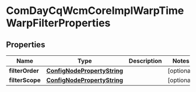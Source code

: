 
# ComDayCqWcmCoreImplWarpTimeWarpFilterProperties

## Properties
Name | Type | Description | Notes
------------ | ------------- | ------------- | -------------
**filterOrder** | [**ConfigNodePropertyString**](ConfigNodePropertyString.md) |  |  [optional]
**filterScope** | [**ConfigNodePropertyString**](ConfigNodePropertyString.md) |  |  [optional]




